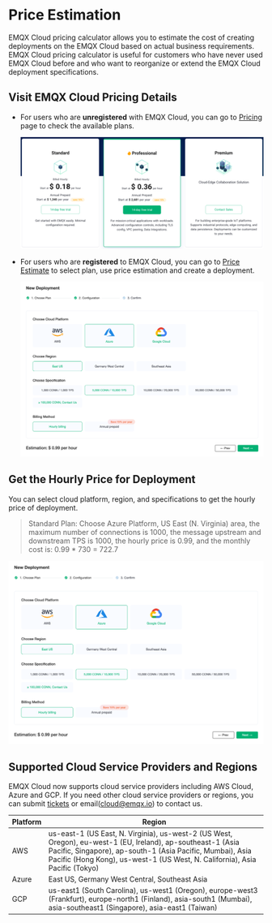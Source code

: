 # Price Estimation

EMQX Cloud pricing calculator allows you to estimate the cost of creating deployments on the EMQX Cloud based on actual business requirements. EMQX Cloud pricing calculator is useful for customers who have never used EMQX Cloud before and who want to reorganize or extend the EMQX Cloud deployment specifications.



## Visit EMQX Cloud Pricing Details

- For users who are **unregistered** with EMQX Cloud, you can go to [Pricing](https://cloud-intl.emqx.com/pricing) page to check the available plans.

  ![pricing](./_assets/pricing.png)

- For users who are **registered** to EMQX Cloud, you can go to [Price Estimate](https://cloud-intl.emqx.com/console/deployments/0?oper=new) to select plan, use price estimation and create a deployment.

  ![calculator](./_assets/calculator.png)



## Get the Hourly Price for Deployment

You can select cloud platform, region, and specifications to get the hourly price of deployment.

> Standard Plan: Choose Azure Platform, US East (N. Virginia) area, the maximum number of connections is 1000, the message upstream and downstream TPS is 1000, the hourly price is 0.99, and the monthly cost is: 0.99 * 730 = 722.7
  
  ![deployment_price](./_assets/calculator.png)


## Supported Cloud Service Providers and Regions

EMQX Cloud now supports cloud service providers including AWS Cloud, Azure and GCP. If you need other cloud service providers or regions, you can submit [tickets](../feature/tickets.md) or email(cloud@emqx.io) to contact us.

| Platform | Region                                                       |
| -------- | ------------------------------------------------------------ |
| AWS      | us-east-1 (US East, N. Virginia), us-west-2 (US West, Oregon), eu-west-1 (EU, Ireland), ap-southeast-1 (Asia Pacific, Singapore), ap-south-1 (Asia Pacific, Mumbai), Asia Pacific (Hong Kong), us-west-1 (US West, N. California), Asia Pacific (Tokyo) |
| Azure    | East US, Germany West Central, Southeast Asia |
| GCP      | us-east1 (South Carolina), us-west1 (Oregon), europe-west3 (Frankfurt), europe-north1 (Finland), asia-south1 (Mumbai), asia-southeast1 (Singapore), asia-east1 (Taiwan) |